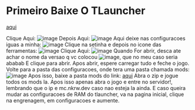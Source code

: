 # Primeiro Baixe O TLauncher
[aqui](https://tlauncher.org/installer)

Clique Aqui: ![image](https://github.com/Nivyd/salda/assets/86750924/7d99cd8b-1943-4f42-bd65-14c0f82afe9a)
Depois Aqui: ![image](https://github.com/Nivyd/salda/assets/86750924/65b28ea4-2cad-42bd-97cf-330abdceeb29)
Aqui deixe nas configuracoes iguas a minha: ![image](https://github.com/Nivyd/salda/assets/86750924/ce04f83f-92a2-4308-9d03-47973feb349a)
Clique na setinha e depois no icone das ferramentas: ![image](https://github.com/Nivyd/salda/assets/86750924/4bfdf741-3476-4f8b-af90-c8c2b2090bc7)
Clique Aqui: ![image](https://github.com/Nivyd/salda/assets/86750924/6a905c92-0264-45da-b69a-e9bd303831c7)
Quando For abrir, desca ate achar o nome da versao q vc colocou ![image](https://github.com/Nivyd/salda/assets/86750924/f3b59737-c8ff-49a6-9d82-12536b4e9d60), que no meu caso seria ababab
E clique para abrir.
Apos abrir, espere carregar tudo e feche o jogo.
Volte para a pasta das configuracoes, onde tera uma pasta chamada mods: ![image](https://github.com/Nivyd/salda/assets/86750924/4454f0d7-7bd9-4dcf-9533-3cc35ebb75b9)
Apos isso, baixe a pasta mods do link: [aqui](https://drive.google.com/drive/folders/1hNVLzvoIp60Pd8hiolsQB_gZNEBDpHzH?usp=sharing)
Abra o zip e jogue todos os mods la.
Apos isso apenas abra o jogo e entre no servidor!, lembrando que o ip e mc.nkrw.dev caso nao esteja la ainda.
E caso queira mudar as configuracoes de RAM do tlauncher, va na pagina inicial, clique na engrenagem, em configuracoes e aumente.












